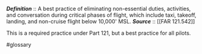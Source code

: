 ***Definition***    :: A best practice of eliminating non-essential duties, activities, and conversation during critical phases of flight, which include taxi, takeoff, landing, and non-cruise flight below 10,000' MSL.
***Source***         :: [[FAR 121.542]]

This is a required practice under Part 121, but a best practice for all pilots.

#glossary